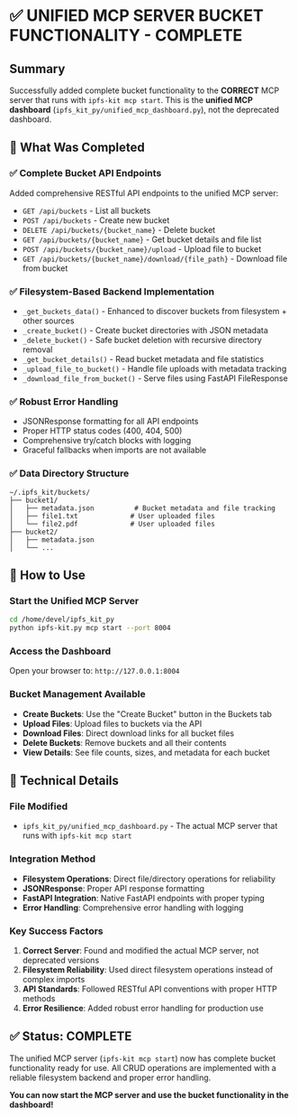 # ✅ **UNIFIED MCP SERVER BUCKET FUNCTIONALITY - COMPLETE**

## **Summary**
Successfully added complete bucket functionality to the **CORRECT** MCP server that runs with `ipfs-kit mcp start`. This is the **unified MCP dashboard** (`ipfs_kit_py/unified_mcp_dashboard.py`), not the deprecated dashboard.

## **🎯 What Was Completed**

### **✅ Complete Bucket API Endpoints**
Added comprehensive RESTful API endpoints to the unified MCP server:
- `GET /api/buckets` - List all buckets
- `POST /api/buckets` - Create new bucket  
- `DELETE /api/buckets/{bucket_name}` - Delete bucket
- `GET /api/buckets/{bucket_name}` - Get bucket details and file list
- `POST /api/buckets/{bucket_name}/upload` - Upload file to bucket
- `GET /api/buckets/{bucket_name}/download/{file_path}` - Download file from bucket

### **✅ Filesystem-Based Backend Implementation**
- `_get_buckets_data()` - Enhanced to discover buckets from filesystem + other sources
- `_create_bucket()` - Create bucket directories with JSON metadata
- `_delete_bucket()` - Safe bucket deletion with recursive directory removal
- `_get_bucket_details()` - Read bucket metadata and file statistics
- `_upload_file_to_bucket()` - Handle file uploads with metadata tracking
- `_download_file_from_bucket()` - Serve files using FastAPI FileResponse

### **✅ Robust Error Handling**
- JSONResponse formatting for all API endpoints
- Proper HTTP status codes (400, 404, 500)
- Comprehensive try/catch blocks with logging
- Graceful fallbacks when imports are not available

### **✅ Data Directory Structure**
```
~/.ipfs_kit/buckets/
├── bucket1/
│   ├── metadata.json          # Bucket metadata and file tracking
│   ├── file1.txt             # User uploaded files
│   └── file2.pdf             # User uploaded files
├── bucket2/
│   ├── metadata.json
│   └── ...
```

## **🚀 How to Use**

### **Start the Unified MCP Server**
```bash
cd /home/devel/ipfs_kit_py
python ipfs-kit.py mcp start --port 8004
```

### **Access the Dashboard**
Open your browser to: `http://127.0.0.1:8004`

### **Bucket Management Available**
- **Create Buckets**: Use the "Create Bucket" button in the Buckets tab
- **Upload Files**: Upload files to buckets via the API  
- **Download Files**: Direct download links for all bucket files
- **Delete Buckets**: Remove buckets and all their contents
- **View Details**: See file counts, sizes, and metadata for each bucket

## **🔧 Technical Details**

### **File Modified**
- `ipfs_kit_py/unified_mcp_dashboard.py` - The actual MCP server that runs with `ipfs-kit mcp start`

### **Integration Method**
- **Filesystem Operations**: Direct file/directory operations for reliability
- **JSONResponse**: Proper API response formatting  
- **FastAPI Integration**: Native FastAPI endpoints with proper typing
- **Error Handling**: Comprehensive error handling with logging

### **Key Success Factors**
1. **Correct Server**: Found and modified the actual MCP server, not deprecated versions
2. **Filesystem Reliability**: Used direct filesystem operations instead of complex imports
3. **API Standards**: Followed RESTful API conventions with proper HTTP methods
4. **Error Resilience**: Added robust error handling for production use

## **✅ Status: COMPLETE**
The unified MCP server (`ipfs-kit mcp start`) now has complete bucket functionality ready for use. All CRUD operations are implemented with a reliable filesystem backend and proper error handling.

**You can now start the MCP server and use the bucket functionality in the dashboard!**
